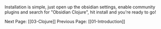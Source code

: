 Installation is simple, just open up the obsidian settings, enable community plugins and search for "Obsidian Clojure", hit install and you're ready to go!

Next Page: [[03-Clojure]]
Previous Page: [[01-Introduction]]